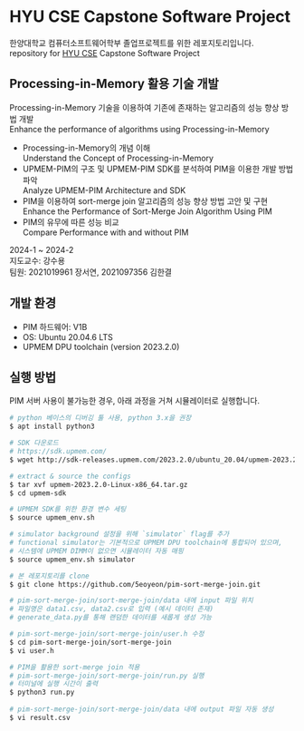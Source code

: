 # HYU CSE Capstone Software Project
한양대학교 컴퓨터소프트웨어학부 졸업프로젝트를 위한 레포지토리입니다.  
repository for [HYU CSE](http://cs.hanyang.ac.kr/) Capstone Software Project  
## Processing-in-Memory 활용 기술 개발
Processing-in-Memory 기술을 이용하여 기존에 존재하는 알고리즘의 성능 향상 방법 개발  
Enhance the performance of algorithms using Processing-in-Memory  
- Processing-in-Memory의 개념 이해  
  Understand the Concept of Processing-in-Memory  
- UPMEM-PIM의 구조 및 UPMEM-PIM SDK를 분석하여 PIM을 이용한 개발 방법 파악  
  Analyze UPMEM-PIM Architecture and SDK  
- PIM을 이용하여 sort-merge join 알고리즘의 성능 향상 방법 고안 및 구현  
  Enhance the Performance of Sort-Merge Join Algorithm Using PIM
- PIM의 유무에 따른 성능 비교  
  Compare Performance with and without PIM  
  
2024-1 ~ 2024-2  
지도교수: 강수용  
팀원: 2021019961 장서연, 2021097356 김한결

## 개발 환경
* PIM 하드웨어: V1B
* OS: Ubuntu 20.04.6 LTS
* UPMEM DPU toolchain (version 2023.2.0)

## 실행 방법  
PIM 서버 사용이 불가능한 경우, 아래 과정을 거쳐 시뮬레이터로 실행합니다.  
```bash
# python 베이스의 디버깅 툴 사용, python 3.x을 권장
$ apt install python3   

# SDK 다운로드
# https://sdk.upmem.com/
$ wget http://sdk-releases.upmem.com/2023.2.0/ubuntu_20.04/upmem-2023.2.0-Linux-x86_64.tar.gz

# extract & source the configs
$ tar xvf upmem-2023.2.0-Linux-x86_64.tar.gz
$ cd upmem-sdk

# UPMEM SDK를 위한 환경 변수 세팅
$ source upmem_env.sh

# simulator background 설정을 위해 `simulator` flag를 추가  
# functional simulator는 기본적으로 UPMEM DPU toolchain에 통합되어 있으며,
# 시스템에 UPMEM DIMM이 없으면 시뮬레이터 자동 매핑
$ source upmem_env.sh simulator

# 본 레포지토리를 clone
$ git clone https://github.com/5eoyeon/pim-sort-merge-join.git

# pim-sort-merge-join/sort-merge-join/data 내에 input 파일 위치  
# 파일명은 data1.csv, data2.csv로 입력 (예시 데이터 존재)
# generate_data.py를 통해 랜덤한 데이터를 새롭게 생성 가능   

# pim-sort-merge-join/sort-merge-join/user.h 수정
$ cd pim-sort-merge-join/sort-merge-join
$ vi user.h

# PIM을 활용한 sort-merge join 적용
# pim-sort-merge-join/sort-merge-join/run.py 실행
# 터미널에 실행 시간이 출력
$ python3 run.py
  
# pim-sort-merge-join/sort-merge-join/data 내에 output 파일 자동 생성
$ vi result.csv
```
